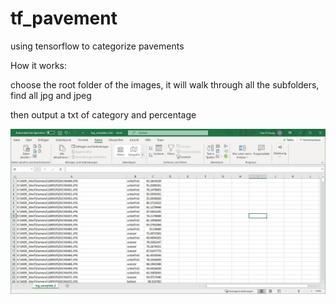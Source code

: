 # tf_pavement
 using tensorflow to categorize pavements

How it works:

choose the root folder of the images, it will walk through all the subfolders, find all jpg and jpeg

then output a txt of category and percentage

![excel](https://github.com/soarwing52/Pavement-Classification/blob/master/img/pavement.JPG)

